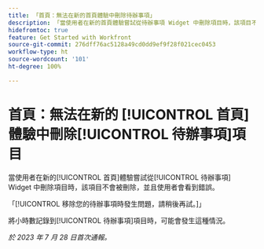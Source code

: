 ```yaml
---
title: 「首頁：無法在新的首頁體驗中刪除待辦事項」
description: 「當使用者在新的首頁體驗嘗試從待辦事項 Widget 中刪除項目時，該項目不會被刪除，並且使用者會看到錯誤。」
hidefromtoc: true
feature: Get Started with Workfront
source-git-commit: 276dff76ac5128a49cd0dd9ef9f28f021cec0453
workflow-type: ht
source-wordcount: '101'
ht-degree: 100%

---
```



# 首頁：無法在新的 [!UICONTROL 首頁]體驗中刪除[!UICONTROL 待辦事項]項目

當使用者在新的[!UICONTROL 首頁]體驗嘗試從[!UICONTROL 待辦事項] Widget 中刪除項目時，該項目不會被刪除，並且使用者會看到錯誤。

「[!UICONTROL 移除您的待辦事項時發生問題，請稍後再試。]」

將小時數記錄到[!UICONTROL 待辦事項]項目時，可能會發生這種情況。

_於 2023 年 7 月 28 日首次通報。_

